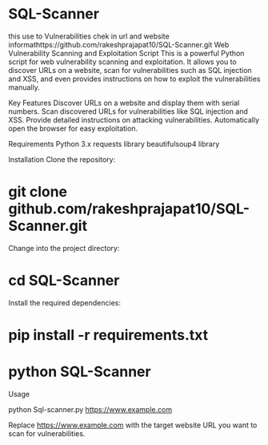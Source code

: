 # SQL-Scanner
this use to Vulnerabilities chek in url and website informathttps://github.com/rakeshprajapat10/SQL-Scanner.git
Web Vulnerability Scanning and Exploitation Script
This is a powerful Python script for web vulnerability scanning and exploitation. It allows you to discover URLs on a website, scan for vulnerabilities such as SQL injection and XSS, and even provides instructions on how to exploit the vulnerabilities manually.

Key Features
Discover URLs on a website and display them with serial numbers. Scan discovered URLs for vulnerabilities like SQL injection and XSS. Provide detailed instructions on attacking vulnerabilities. Automatically open the browser for easy exploitation.

Requirements
Python 3.x
requests library
beautifulsoup4 library


Installation
Clone the repository: 

# git clone github.com/rakeshprajapat10/SQL-Scanner.git

Change into the project directory: 

# cd  SQL-Scanner

Install the required dependencies: 

# pip install -r requirements.txt

# python SQL-Scanner

Usage

python Sql-scanner.py https://www.example.com

Replace https://www.example.com with the target website URL you want to scan for vulnerabilities.
